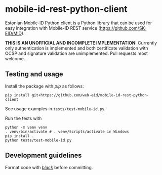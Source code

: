 # mobile-id-rest-python-client

Estonian Mobile-ID Python client is a Python library that can be used for
easy integration with Mobile-ID REST service (https://github.com/SK-EID/MID).

**THIS IS AN UNOFFICIAL AND INCOMPLETE IMPLEMENTATION**.
Currently only authentication is implemented and both certificate validation
with OCSP and signature validation are unimplemented. Pull requests most
welcome.

## Testing and usage

Install the package with _pip_ as follows:

    pip install git+https://github.com/web-eid/mobile-id-rest-python-client

See usage examples in `tests/test-mobile-id.py`.

Run the tests with

    python -m venv venv
    . venv/bin/activate # . venv/Scripts/activate in Windows
    pip install .
    python tests/test-mobile-id.py

## Development guidelines

Format code with _[black](https://github.com/psf/black)_ before committing.
